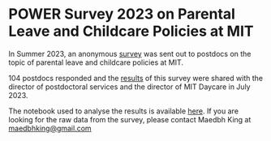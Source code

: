 POWER Survey 2023 on Parental Leave and Childcare Policies at MIT
==============================

In Summer 2023, an anonymous [survey](https://drive.google.com/file/d/1fMhWOel-4FEX4SDK02NLmEE5upsajKBK/view?usp=sharing) was sent out to postdocs on the topic of parental leave and childcare policies at MIT. 

104 postdocs responded and the [results](https://docs.google.com/presentation/d/1VMELasSNFhN1QjrGt7P7uAFt0IQIIH-c8I0jKGWZdzI/edit?usp=sharing) of this survey were shared with the director of postdoctoral services and the director of MIT Daycare in July 2023. 

The notebook used to analyse the results is available [here](https://github.com/maedbhk/POWER_survey/blob/main/notebooks/power_survey.ipynb). If you are looking for the raw data from the survey, please contact Maedbh King at maedbhking@gmail.com

